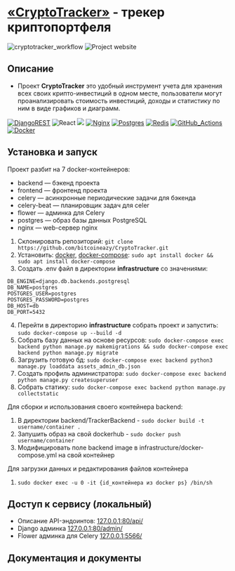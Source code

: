 # <br><b>[«CryptoTracker»](http://143.244.205.59/api/)</b> - трекер криптопортфеля

![cryptotracker_workflow](https://github.com/bitcoineazy/CryptoTracker/actions/workflows/cryptotracker_workflow.yml/badge.svg)
![Project website](https://img.shields.io/website-up-down-green-red/http/143.244.205.59.svg)

## Описание

- Проект <b>CryptoTracker</b> это удобный инструмент учета для хранения всех своих крипто-инвестиций в одном месте, пользователи могут проанализировать стоимость инвестиций, доходы и статистику по ним в виде графиков и диаграмм.

[![DjangoREST](https://img.shields.io/badge/DJANGO-REST-ff1709?style=flat&logo=Django&logoColor=white&color=ff1709&labelColor=gray)](https://www.django-rest-framework.org/)
![React](https://img.shields.io/badge/React-%2320232a.svg?style=flat&logo=React&logoColor=%2361DAFB)
<img src="https://img.shields.io/badge/Celery-%2337814A.svg?&style=flat&logo=Celery&logoColor=white" />
[![Nginx](https://img.shields.io/badge/Nginx-%23009639.svg?style=flat&logo=Nginx&logoColor=white)](https://nginx.org/ru/)
[![Postgres](https://img.shields.io/badge/Postgres-%23316192.svg?style=flat&logo=Postgresql&logoColor=white)](https://www.postgresql.org/)
[![Redis](https://img.shields.io/badge/Redis-%23DD0031.svg?style=flat&logo=Redis&logoColor=white)](https://redis.io/)
[![GitHub_Actions](https://img.shields.io/badge/GithubActions-%232671E5.svg?style=flat&logo=GithubActions&logoColor=white)](https://github.com/features/actions)
[![Docker](https://img.shields.io/badge/Docker-%230db7ed.svg?style=flat&logo=Docker&logoColor=white)](https://www.docker.com/)

## Установка и запуск
Проект разбит на 7 docker-контейнеров:
- backend — бэкенд проекта
- frontend — фронтенд проекта
- celery — асинхронные периодические задачи для бэкенда
- celery-beat — планировщик задач для celer
- flower — админка для Celery
- postgres — образ базы данных PostgreSQL
- nginx — web-сервер nginx

1. Склонировать репозиторий: ```git clone https://github.com/bitcoineazy/CryptoTracker.git```
2. Установить: [docker](https://www.docker.com/get-started), [docker-compose](https://docs.docker.com/compose/install/):
```sudo apt install docker && sudo apt install docker-compose```
3. Создать .env файл в директории <b>infrastructure</b> со значениями: 
```
DB_ENGINE=django.db.backends.postgresql
DB_NAME=postgres
POSTGRES_USER=postgres
POSTGRES_PASSWORD=postgres
DB_HOST=db
DB_PORT=5432
```
4. Перейти в директорию <b>infrastructure</b> cобрать проект и запустить: ```sudo docker-compose up --build -d``` 
5. Собрать базу данных на основе ресурсов: ```sudo docker-compose exec backend python manage.py makemigrations && sudo docker-compose exec backend python manage.py migrate```
6. Загрузить готовую бд: ```sudo docker-compose exec backend python3 manage.py loaddata assets_admin_db.json```
7. Создать профиль администратора: ```sudo docker-compose exec backend python manage.py createsuperuser```
8. Собрать статику: ```sudo docker-compose exec backend python manage.py collectstatic``` 

Для сборки и использования своего контейнера backend:
1. В директории backend/TrackerBackend - ```sudo docker build -t username/container .```
2. Запушить образ на свой dockerhub - ```sudo docker push username/container```
3. Модифицировать поле backend image в infrastructure/docker-compose.yml на свой контейнер

Для загрузки данных и редактирования файлов контейнера
1. ```sudo docker exec -u 0 -it {id_контейнера из docker ps} /bin/sh```

## Доступ к сервису (локальный)

- Описание API-эндоинтов: [127.0.0.1:80/api/](http://127.0.0.1:80/api/)
- Django админка [127.0.0.1:80/admin/](http://127.0.0.1:80/admin/)
- Flower админка для Celery [127.0.0.1:5566/](http://127.0.0.1:5566/)

## Документация и документы
